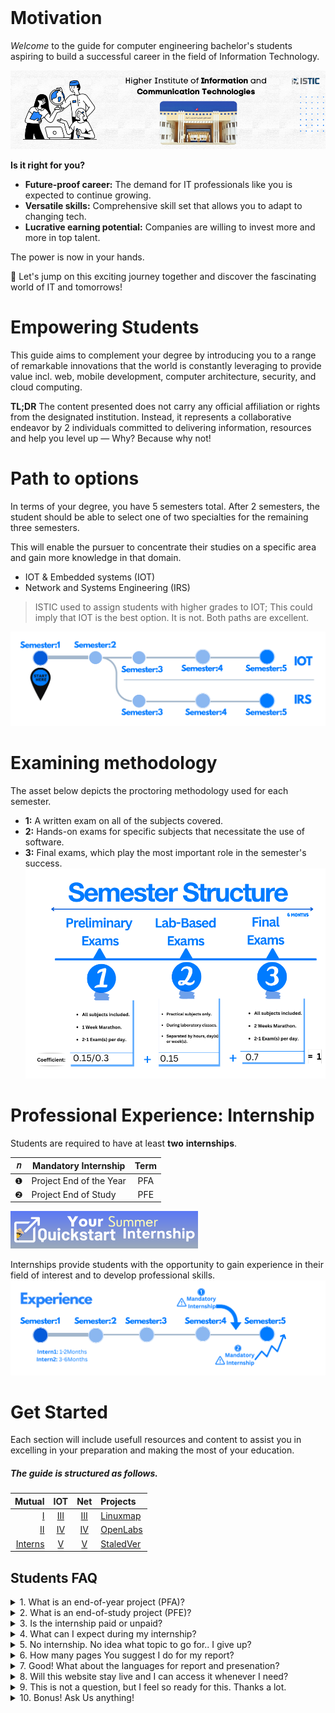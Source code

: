 <br>

# Motivation

*Welcome* to the guide for computer engineering bachelor's students aspiring to build a successful career in the field of Information Technology.

![THINKING ABOUT THE PERFECT DESIGN](images/welcome.png)

**Is it right for you?**
- **Future-proof career:** The demand for IT professionals like you is expected to continue growing.
- **Versatile skills:** Comprehensive skill set that allows you to adapt to changing tech.
- **Lucrative earning potential:** Companies are willing to invest more and more in top talent.

The power is now in your hands. 

🎯 Let's jump on this exciting journey together and discover the fascinating world of IT and tomorrows!

# Empowering Students
This guide aims to complement your degree by introducing you to a range of remarkable innovations that the world is constantly leveraging to provide value incl.  web, mobile development, computer architecture, security, and cloud computing.

**TL;DR** The content presented does not carry any official affiliation or rights from the designated institution. 
Instead, it represents a collaborative endeavor by 2 individuals committed to delivering information, resources and help you level up — Why? Because why not!

# Path to options
In terms of your degree, you have 5 semesters total. After 2 semesters, the student should be able to select one of two specialties for the remaining three semesters. 

This will enable the pursuer to concentrate their studies on a specific area and gain more knowledge in that domain.
- IOT & Embedded systems (IOT)
- Network and Systems Engineering (IRS)

> ISTIC used to assign students with higher grades to IOT; This could imply that IOT is the best option. It is not. Both paths are excellent.

![BRANCH_INSIGHT](images/edit0.png)

# Examining methodology
The asset below depicts the proctoring methodology used for each semester.
- **1:** A written exam on all of the subjects covered.
- **2:** Hands-on exams for specific subjects that necessitate the use of software.
- **3:** Final exams, which play the most important role in the semester's success.
![Photo of Semester](images/enstructure.png)

# Professional Experience: Internship
Students are required to have at least **two** **internships**. 

| 𝑛 | Mandatory Internship           |Term   |
|-- |----------------------          |:-----: |
| ❶ | Project End of the Year        | PFA    |
| ❷ | Project End of Study           | PFE    | 

<a href="https://istic.computer-engineering.tech/#/intern">
  <img src="images/InternsAssets/summer-intern.png" alt="Ignite Summer Intern" style="width: 300px; height: auto;" />
</a>

<br>

Internships provide students with the opportunity to gain experience in their field of interest and to develop professional skills. 
![Interns](images/intern.png)



# Get Started


Each section will include usefull resources and content to assist you in excelling in your preparation and making the most of your education.
##### The guide is structured as follows.

| Mutual      | IOT |Net  | Projects|   
| -----------: | :-----------: |:-----------: |:----------- |
| [Ⅰ](Semester1/1.md )|[Ⅲ](Semester3-IOT/3.md)| [Ⅲ](Semester3-IRS/3.md)|[Linuxmap](https://linux.computer-engineering.tech/)|
| [Ⅱ](Semester2/2.md)        |[Ⅳ](Semester4-IOT/4.md)| [Ⅳ](Semester4-IRS/4.md) | [OpenLabs](https://labs.computer-engineering.tech/)|
| [Interns](intern.md)       |[Ⅴ](Semester5-IOT/5.md)| [Ⅴ](Semester5-IRS/5.md) | [StaledVer](https://stale.computer-engineering.tech/#/)|


## Students FAQ

<details>
<summary>1. What is an end-of-year project (PFA)?</summary>

An end-of-year project also PFA is a comprehensive academic project that students complete at the end of a given year while pursuing a degree program 

E.g. at the end of your 1st or 2nd college year during a <a href="#/intern">Summer Internship</a>.
</details>

<details>
<summary>2. What is an end-of-study project (PFE)?</summary>

An end-of-study project also PFE is a comprehensive academic project that students complete at the very end of their degree program.
</details>

<details>
<summary>3. Is the internship paid or unpaid?</summary>

Internships can be paid, unpaid, or offer a stipend. Paid internships are more common in certain industries, but the experience gained from an unpaid internship is valuable. 

My internship at <a href="https://raw.githubusercontent.com/yaya2devops/bachelor-guide/main/docs/images/InternsAssets/attes.png">Linedata</a> was unpaid but got my takeoff to the sky.
</details>

<details>
<summary>4. What can I expect during my internship?</summary>

Internship experiences vary, but you can expect to work on tasks related to your field, collaborate with colleagues, attend meetings, and learn from professionals in the industry.
</details>

<details>
<summary>5. No internship. No idea what topic to go for.. I give up?</summary>

Having people around can be nice, BUT it is not an absolute necessity. <br>
You possess the potential to chart your own course, and others will take notice in due time.

Meaning. Start to work on your LaTeX report immediately. <br>
I have supplied you with all the resources and information I once hoped to find, which should enable you to successfully complete the job.

Come <a href="#/control">Join me</a> more where I guide you to the next level.

</details>


<details>
<summary>
6. How many pages You suggest I do for my report?
</summary>

I highly recommend doing a 30 "plus" pages for your PFA. So you can aim and feel comfortable for 60 plus on your PFE.
</details>

<details>
<summary>
7. Good! What about the languages for report and presenation?
</summary>

You have the flexibility to choose a language for both tasks. This means you can, for instance, select French for your report and French for your presentation, or opt for English for both your report and presentation.
</details>

<details>
<summary>
8. Will this website stay live and I can access it whenever I need?
</summary>

Certainly, I've already <a href="#/renewal/">renewed the domain here</a>, and I'll continue to do so consistently to ensure you can learn anytime, anywhere. Promise!

</details>

<details>
<summary>
9. This is not a question, but I feel so ready for this. Thanks a lot.
</summary>

 
Pleasure. I love that!

So! It's time to demonstrate your commitment and make the most out of this experience.
<br>

Create, Build, Adjust, and deliver! 
<br>
I'll sense your energy flowing from the universe! 

</details>


<details>
<summary>
10.  Bonus! Ask Us anything!
</summary>

If you require any more help. Whatever it may be!<br> 

Please feel free to <a href="https://github.com/yaya2devops/bachelor-guide/issues/new?title=Let%20Us%20Know&body=%0A%0A%5BYaya%20Ask%20For%20Your%20feedback%20here%5D%0A%0A%0A---%0A%23%23%23%23%20Guide%20Details%0A%E2%9A%A0%20*Leave%20This%20section%20for%20GitHub%20and%20Guide%20issue%20redirections*%0A*%20ID%3A%20%5B7e2c0e6e-8b6d-4c2f-aaef-15f736a7b2a1%5D%0A*%20Version%20Independent%20ID%3A%20%5Ba5f1d387-7be9-4f0c-b92d-d52d16ef1d8e%5D%0A*%20Content%3A%20%5BBachelors%20in%20Computer%20Engineering%20Guide%5D%0A*%20Content%20Source%3A%20%5Bbachelor-guide/docs/README.md%5D(https://github.com/yaya2devops/bachelor-guide/blob/main/docs/README.md)%0A*%20Service%3A%20%5Bcollege-students-empower%5D%0A*%20GitHub%20Handle%3A%20%40yaya2devops">let us know just here</a>.<br> 

Yes! <br>Create an account!<br>We will get back to you ASAP.

</details>